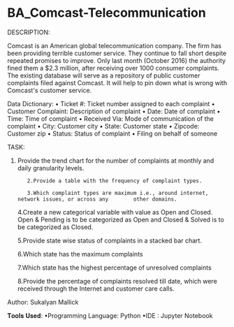 # BA_Comcast-Telecommunication
DESCRIPTION:

Comcast is an American global telecommunication company. The firm has been providing terrible customer service. They continue to fall short despite repeated promises to improve. Only last month (October 2016) the authority fined them a $2.3 million, after receiving over 1000 consumer complaints. The existing database will serve as a repository of public customer complaints filed against Comcast. It will help to pin down what is wrong with Comcast's customer service.

Data Dictionary: • Ticket #: Ticket number assigned to each complaint • Customer Complaint: Description of complaint • Date: Date of complaint • Time: Time of complaint • Received Via: Mode of communication of the complaint • City: Customer city • State: Customer state • Zipcode: Customer zip • Status: Status of complaint • Filing on behalf of someone

TASK: 
1. Provide the trend chart for the number of complaints at monthly and daily granularity levels.

          2.Provide a table with the frequency of complaint types.
          
          3.Which complaint types are maximum i.e., around internet, network issues, or across any        other domains.
   
      4.Create a new categorical variable with value as Open and Closed. Open & Pending is to be categorized as Open and Closed & Solved is to be categorized as Closed.
   
      5.Provide state wise status of complaints in a stacked bar chart.
   
      6.Which state has the maximum complaints
   
      7.Which state has the highest percentage of unresolved complaints
   
      8.Provide the percentage of complaints resolved till date, which were received through the Internet and customer care calls.

Author: Sukalyan Mallick

𝐓𝐨𝐨𝐥𝐬 𝐔𝐬𝐞𝐝: •Programming Language: Python
             •IDE : Jupyter Notebook
